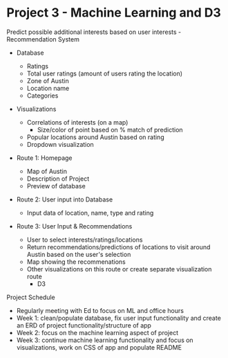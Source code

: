 # Project 3 - Machine Learning and D3

Predict possible additional interests based on user interests - Recommendation System

* Database
    * Ratings
    * Total user ratings (amount of users rating the location)
    * Zone of Austin
    * Location name
    * Categories

* Visualizations
    * Correlations of interests (on a map)
        * Size/color of point based on % match of prediction
    * Popular locations around Austin based on rating
    * Dropdown visualization

* Route 1: Homepage
    * Map of Austin
    * Description of Project
    * Preview of database
* Route 2: User input into Database
    * Input data of location, name, type and rating
* Route 3: User Input & Recommendations
    * User to select interests/ratings/locations 
    * Return recommendations/predictions of locations to visit around Austin based on the user's selection
    * Map showing the recommenations
    * Other visualizations on this route or create separate visualization route
        * D3

Project Schedule
* Regularly meeting with Ed to focus on ML and office hours
* Week 1: clean/populate database, fix user input functionality and create an ERD of project functionality/structure of app
* Week 2: focus on the machine learning aspect of project
* Week 3: continue machine learning functionality and focus on visualizations, work on CSS of app and populate README